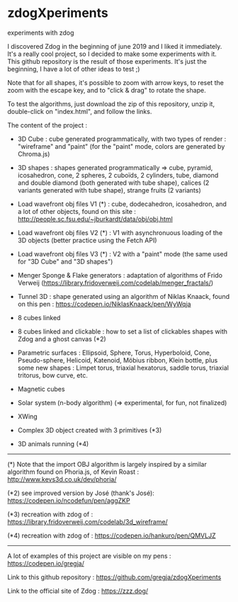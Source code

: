 # zdogXperiments
experiments with zdog

I discovered Zdog in the beginning of june 2019 and I liked it immediately.
It's a really cool project, so I decided to make some experiments with it.
This github repository is the result of those experiments.
It's just the beginning, I have a lot of other ideas to test ;)

Note that for all shapes, it's possible to zoom with arrow keys, to reset the zoom with the escape key, and to "click & drag" to rotate the shape.

To test the algorithms, just download the zip of this repository, unzip it, double-click on "index.html", and follow the links.

The content of the project :

- 3D Cube : cube generated programmatically, with two types of render : "wireframe" and "paint" (for the "paint" mode, colors are generated by Chroma.js)

- 3D shapes : shapes generated programmatically => cube, pyramid, icosahedron, cone, 2 spheres, 2 cuboïds, 2 cylinders, tube, diamond and double diamond (both generated with tube shape), calices (2 variants generated with tube shape), strange fruits (2 variants)

- Load wavefront obj files V1 (*) : cube, dodecahedron, icosahedron, and a lot of other objects, found on this site : http://people.sc.fsu.edu/~jburkardt/data/obj/obj.html

- Load wavefront obj files V2 (*) : V1 with asynchronuous loading of the 3D objects (better practice using the Fetch API)

- Load wavefront obj files V3 (*) : V2 with a "paint" mode (the same used for "3D Cube" and "3D shapes")

- Menger Sponge & Flake generators : adaptation of algorithms of Frido Verweij (https://library.fridoverweij.com/codelab/menger_fractals/)

- Tunnel 3D : shape generated using an algorithm of Niklas Knaack, found on this pen : https://codepen.io/NiklasKnaack/pen/WyWqja

- 8 cubes linked

- 8 cubes linked and clickable : how to set a list of clickables shapes with Zdog and a ghost canvas (*2)

- Parametric surfaces :
     Ellipsoid, Sphere, Torus, Hyperboloid, Cone, Pseudo-sphere, Helicoid, Katenoid, Möbius ribbon, Klein bottle,
     plus some new shapes : Limpet torus, triaxial hexatorus, saddle torus, triaxial tritorus, bow curve, etc.

- Magnetic cubes

- Solar system (n-body algorithm) (=> experimental, for fun, not finalized)

- XWing

- Complex 3D object created with 3 primitives (*3)

- 3D animals running (*4)

-------------------

(*) Note that the import OBJ algorithm is largely inspired by a similar algorithm found on Phoria.js, of Kevin Roast : http://www.kevs3d.co.uk/dev/phoria/

(*2) see improved version by José (thank's José):
https://codepen.io/ncodefun/pen/aggZKP

(*3) recreation with zdog of : https://library.fridoverweij.com/codelab/3d_wireframe/

(*4) recreation with zdog of : https://codepen.io/hankuro/pen/QMVLJZ


------------------

A lot of examples of this project are visible on my pens :
https://codepen.io/gregja/

Link to this github repository :
https://github.com/gregja/zdogXperiments

Link to the official site of Zdog :
https://zzz.dog/
